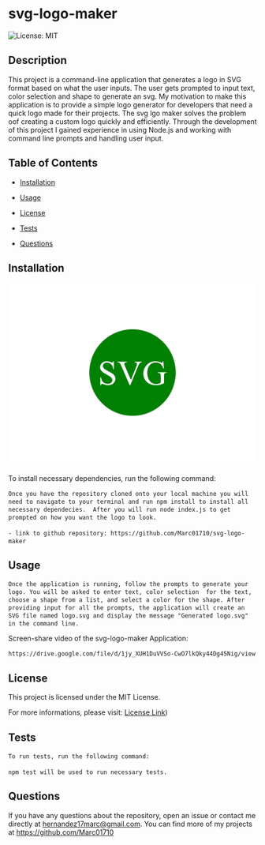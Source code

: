 # svg-logo-maker
  ![License: MIT](https://img.shields.io/badge/License-MIT-yellow.svg)
  
  ## Description

  This project is a command-line application that generates a logo in SVG format based on what the user inputs. The user gets prompted to input text, color selection and shape to generate an svg. My motivation to make this application is to provide a simple logo generator for developers that need a quick logo made for their projects.  The svg lgo maker solves the problem oof creating a custom logo quickly and efficiently.  Through the development of this project I gained experience in using Node.js and working with command line prompts and handling user input.

  ## Table of Contents

  - [Installation](#installation)
  
  - [Usage](#usage)
  
  - [License](#license)



  - [Tests](#tests)

  - [Questions](#questions)

  ## Installation

  ![image of SVG logo created](<./images/Screenshot 2023-11-18 161021.png>)

  To install necessary dependencies, run the following command:

    Once you have the repository cloned onto your local machine you will need to navigate to your terminal and run npm install to install all necessary dependecies.  After you will run node index.js to get prompted on how you want the logo to look.

    - link to github repository: https://github.com/Marc01710/svg-logo-maker

  ## Usage

    Once the application is running, follow the prompts to generate your logo. You will be asked to enter text, color selection  for the text, choose a shape from a list, and select a color for the shape. After providing input for all the prompts, the application will create an SVG file named logo.svg and display the message "Generated logo.svg" in the command line.

  Screen-share video of the svg-logo-maker Application:

    https://drive.google.com/file/d/1jy_XUH1DuVVSo-CwO7lkQky44Dg45Nig/view
  ## License

  This project is licensed under the MIT License.

  For more informations, please visit: [License Link](https://opensource.org/licenses/MIT))
  

  ## Tests

    To run tests, run the following command:

    npm test will be used to run necessary tests.

  ## Questions

  If you have any questions about the repository, open an issue or contact me directly at hernandez17marc@gmail.com. You can find more of my projects at https://github.com/Marc01710